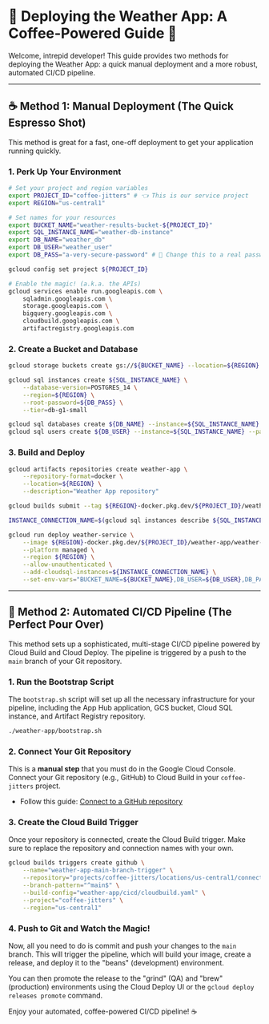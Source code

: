 # 🚀 Deploying the Weather App: A Coffee-Powered Guide 🚀

Welcome, intrepid developer! This guide provides two methods for deploying the Weather App: a quick manual deployment and a more robust, automated CI/CD pipeline.

---

## ☕️ Method 1: Manual Deployment (The Quick Espresso Shot)

This method is great for a fast, one-off deployment to get your application running quickly.

### 1. Perk Up Your Environment

```bash
# Set your project and region variables
export PROJECT_ID="coffee-jitters" # 👈 This is our service project
export REGION="us-central1"

# Set names for your resources
export BUCKET_NAME="weather-results-bucket-${PROJECT_ID}"
export SQL_INSTANCE_NAME="weather-db-instance"
export DB_NAME="weather_db"
export DB_USER="weather_user"
export DB_PASS="a-very-secure-password" # 🤫 Change this to a real password!

gcloud config set project ${PROJECT_ID}

# Enable the magic! (a.k.a. the APIs)
gcloud services enable run.googleapis.com \
    sqladmin.googleapis.com \
    storage.googleapis.com \
    bigquery.googleapis.com \
    cloudbuild.googleapis.com \
    artifactregistry.googleapis.com
```

### 2. Create a Bucket and Database

```bash
gcloud storage buckets create gs://${BUCKET_NAME} --location=${REGION}

gcloud sql instances create ${SQL_INSTANCE_NAME} \
    --database-version=POSTGRES_14 \
    --region=${REGION} \
    --root-password=${DB_PASS} \
    --tier=db-g1-small

gcloud sql databases create ${DB_NAME} --instance=${SQL_INSTANCE_NAME}
gcloud sql users create ${DB_USER} --instance=${SQL_INSTANCE_NAME} --password=${DB_PASS}
```

### 3. Build and Deploy

```bash
gcloud artifacts repositories create weather-app \
    --repository-format=docker \
    --location=${REGION} \
    --description="Weather App repository"

gcloud builds submit --tag ${REGION}-docker.pkg.dev/${PROJECT_ID}/weather-app/weather-service:latest weather-app

INSTANCE_CONNECTION_NAME=$(gcloud sql instances describe ${SQL_INSTANCE_NAME} --format='value(connectionName)')

gcloud run deploy weather-service \
    --image ${REGION}-docker.pkg.dev/${PROJECT_ID}/weather-app/weather-service:latest \
    --platform managed \
    --region ${REGION} \
    --allow-unauthenticated \
    --add-cloudsql-instances=${INSTANCE_CONNECTION_NAME} \
    --set-env-vars="BUCKET_NAME=${BUCKET_NAME},DB_USER=${DB_USER},DB_PASS=${DB_PASS},DB_NAME=${DB_NAME},INSTANCE_CONNECTION_NAME=${INSTANCE_CONNECTION_NAME},PROJECT_ID=${PROJECT_ID}"
```

---

## 🚀 Method 2: Automated CI/CD Pipeline (The Perfect Pour Over)

This method sets up a sophisticated, multi-stage CI/CD pipeline powered by Cloud Build and Cloud Deploy. The pipeline is triggered by a push to the `main` branch of your Git repository.

### 1. Run the Bootstrap Script

The `bootstrap.sh` script will set up all the necessary infrastructure for your pipeline, including the App Hub application, GCS bucket, Cloud SQL instance, and Artifact Registry repository.

```bash
./weather-app/bootstrap.sh
```

### 2. Connect Your Git Repository

This is a **manual step** that you must do in the Google Cloud Console. Connect your Git repository (e.g., GitHub) to Cloud Build in your `coffee-jitters` project.

*   Follow this guide: [Connect to a GitHub repository](https://cloud.google.com/build/docs/automating-builds/create-github-app-triggers#connect_repo)

### 3. Create the Cloud Build Trigger

Once your repository is connected, create the Cloud Build trigger. Make sure to replace the repository and connection names with your own.

```bash
gcloud builds triggers create github \
    --name="weather-app-main-branch-trigger" \
    --repository="projects/coffee-jitters/locations/us-central1/connections/YOUR_CONNECTION_NAME/repositories/YOUR_REPO_NAME" \
    --branch-pattern="^main$" \
    --build-config="weather-app/cicd/cloudbuild.yaml" \
    --project="coffee-jitters" \
    --region="us-central1"
```

### 4. Push to Git and Watch the Magic!

Now, all you need to do is commit and push your changes to the `main` branch. This will trigger the pipeline, which will build your image, create a release, and deploy it to the "beans" (development) environment.

You can then promote the release to the "grind" (QA) and "brew" (production) environments using the Cloud Deploy UI or the `gcloud deploy releases promote` command.

Enjoy your automated, coffee-powered CI/CD pipeline! ☕️
